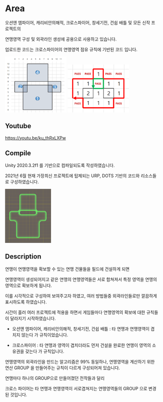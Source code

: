 # Area

오션앤 앰파이어, 캐리비안의해적, 크로스파이어, 창세기전, 건쉽 배틀 및 모든 신작 프로젝트의 

연맹영역 구성 및 외곽라인 생성에 공용으로 사용하고 있습니다.

업로드한 코드는 크로스파이어의 연맹영역 점유 규칙에 기반된 코드 입니다.

<img src="./Assets/Art/Area1.png" width="40%" height="40%"></img>
<img src="./Assets/Art/Area2.png" width="40%" height="40%"></img>

## Youtube

https://youtu.be/ku_thRxLXPw

## Compile

Unity 2020.3.2f1 를 기반으로 컴파일되도록 작성하였습니다.

2021년 6월 현재 가장최신 프로젝트에 탑제되는 URP, DOTS 기반의 코드와 리소스들로 구성하였습니다.

<img src="./Assets/Art/Area3.png" width="30%" height="30%"></img>

## Description

연맹이 연맹영역을 확보할 수 있는 연맹 건물들을 필드에 건설하게 되면

연맹영역이 생성되어지고 같은 연맹의 연맹영역들은 서로 합쳐져서 특정 영역을 연맹의 영역으로 확보하게 됩니다.

이를 시각적으로 구성하여 보여주고자 하였고, 여러 방법들중 외곽라인들로만 깔끔하게 표시하도록 하였습니다.

시간이 흘러 여러 프로젝트에 적용을 하면서 게임들마다 연맹영역의 확보에 대한 규칙들이 달라지기 시작하였습니다.     


- 오션앤 앰파이어, 캐리비안의해적, 창세기전, 건쉽 배틀 : 타 연맹과 연맹영역이 겹치지 않는다 가 규칙이었습니다.

- 크로스파이어 : 타 연맹과 영역이 겹치더라도 먼저 건설을 완료한 연맹이 영역의 소유권을 갖는다 가 규칙입니다.


연맹영역의 외곽라인을 만드는 알고리즘은 99% 동일하나, 연맹영역을 계산하기 위한 연산 GROUP 을 만들어주는 규칙이 다르게 구성되어져 있습니다.

연맹마다 하나의 GROUP으로 만들어졌던 전작들과 달리 

크로스 파이어는 타 연맹과 연맹영역이 서로겹쳐지는 연맹영역들의 GROUP 으로 변경된 것입니다.
